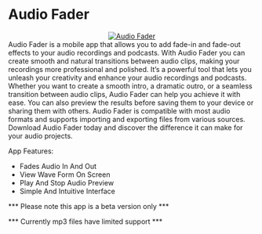 # Audio Fader
<div align="center">
<a href="https://github.com/sheldonanthonyio/AgileEstimation/blob/main/AgileEstimation-15-v5.2.apk?raw=true">
  <img title="Audio Fader" src="https://blogger.googleusercontent.com/img/b/R29vZ2xl/AVvXsEil66g9AQGKYJ8b7x9DE6-es6h8mXC8u_MnStOBLCIoFq2u5OuVX1lMXozhOPrHZFm9oZgmi9xF7hRzeW7m-64903afZou0hnc4q3bjt4IuLM6RtClP2coynTPbBzJNZoB4nL22NNYrcDCzUeBH_RJ-tFAAu0afH614AAugjcSJke-ic25JMU0zZLyia_H9/w640-h444/audiofader.png" alt="Audio Fader">
</a>
</div>
Audio Fader is a mobile app that allows you to add fade-in and fade-out effects to your audio recordings and podcasts. With Audio Fader you can create smooth and natural transitions between audio clips, making your recordings more professional and polished. It’s a powerful tool that lets you unleash your creativity and enhance your audio recordings and podcasts. Whether you want to create a smooth intro, a dramatic outro, or a seamless transition between audio clips, Audio Fader can help you achieve it with ease. You can also preview the results before saving them to your device or sharing them with others. Audio Fader is compatible with most audio formats and supports importing and exporting files from various sources. Download Audio Fader today and discover the difference it can make for your audio projects.

App Features: 
* Fades Audio In And Out
* View Wave Form On Screen
* Play And Stop Audio Preview
* Simple And Intuitive Interface

*** Please note this app is a beta version only ***

*** Currently mp3 files have limited support ***
